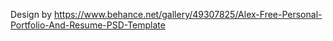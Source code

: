 Design by https://www.behance.net/gallery/49307825/Alex-Free-Personal-Portfolio-And-Resume-PSD-Template
